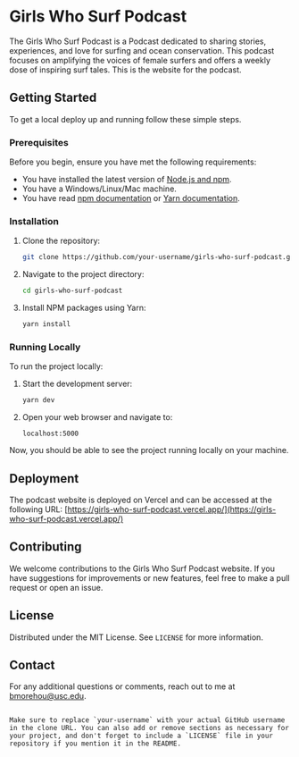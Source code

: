 # Girls Who Surf Podcast

The Girls Who Surf Podcast is a Podcast dedicated to sharing stories, experiences, and love for surfing and ocean conservation. 
This podcast focuses on amplifying the voices of female surfers and offers a weekly dose of inspiring surf tales. This is the
website for the podcast.

## Getting Started

To get a local deploy up and running follow these simple steps.

### Prerequisites

Before you begin, ensure you have met the following requirements:
* You have installed the latest version of [Node.js and npm](https://nodejs.org/en/).
* You have a Windows/Linux/Mac machine.
* You have read [npm documentation](https://docs.npmjs.com/) or [Yarn documentation](https://yarnpkg.com/getting-started).

### Installation

1. Clone the repository:
   ```sh
   git clone https://github.com/your-username/girls-who-surf-podcast.git
   ```
2. Navigate to the project directory:
   ```sh
   cd girls-who-surf-podcast
   ```
3. Install NPM packages using Yarn:
   ```sh
   yarn install
   ```

### Running Locally

To run the project locally:

1. Start the development server:
   ```sh
   yarn dev
   ```
2. Open your web browser and navigate to:
   ```
   localhost:5000
   ```

Now, you should be able to see the project running locally on your machine.

## Deployment

The podcast website is deployed on Vercel and can be accessed at the following URL:
[https://girls-who-surf-podcast.vercel.app/](https://girls-who-surf-podcast.vercel.app/)

## Contributing

We welcome contributions to the Girls Who Surf Podcast website. If you have suggestions for improvements or new features, feel free to make a pull request or open an issue.

## License

Distributed under the MIT License. See `LICENSE` for more information.

## Contact

For any additional questions or comments, reach out to me at bmorehou@usc.edu.

```

Make sure to replace `your-username` with your actual GitHub username in the clone URL. You can also add or remove sections as necessary for your project, and don't forget to include a `LICENSE` file in your repository if you mention it in the README.
